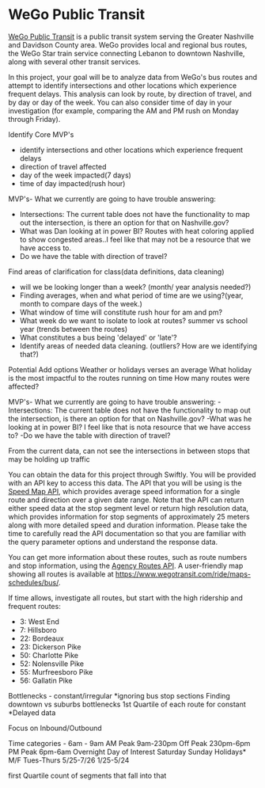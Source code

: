 # WeGo Public Transit

[WeGo Public Transit](https://www.wegotransit.com/) is a public transit system serving the Greater Nashville and Davidson County area. WeGo provides local and regional bus routes, the WeGo Star train service connecting Lebanon to downtown Nashville, along with several other transit services.

In this project, your goal will be to analyze data from WeGo's bus routes and attempt to identify intersections and other locations which experience frequent delays. This analysis can look by route, by direction of travel, and by day or day of the week. You can also consider time of day in your investigation (for example, comparing the AM and PM rush on Monday through Friday).

Identify Core MVP's
- identify intersections and other locations which experience frequent delays
- direction of travel affected
- day of the week impacted(7 days)
- time of day impacted(rush hour)

MVP's- What we currently are going to have trouble answering:
- Intersections: The current table does not have the functionality to map out the intersection, is there an option for that on Nashville.gov?
- What was Dan looking at in power BI? Routes with heat coloring applied to show congested areas..I feel like that may not be a resource that we have access to.
- Do we have the table with direction of travel?

Find areas of clarification for class(data definitions, data cleaning)
- will we be looking longer than a week? (month/ year analysis needed?)
- Finding averages, when and what period of time are we using?(year, month to compare days of the week.)
- What window of time will constitute rush hour for am and pm?
- What week do we want to isolate to look at routes? summer vs school year (trends between the routes)
- What constitutes a bus being 'delayed' or 'late'?
- Identify areas of needed data cleaning. (outliers? How are we identifying that?)

Potential Add options
Weather or holidays verses an average
What holiday is the most impactful to the routes running on time
How many routes were affected?


MVP's- What we currently are going to have trouble answering:
-Intersections: The current table does not have the functionality to map out the intersection, is there an option for that on Nashville.gov?
-What was he looking at in power BI? I feel like that is nota  resource that we have access to?
-Do we have the table with direction of travel?

From the current data, can not see the intersections in between stops that may be holding up traffic

You can obtain the data for this project through Swiftly. You will be provided with an API key to  access this data. The API that you will be using is the [Speed Map API](https://swiftly-inc.stoplight.io/docs/standalone/573bc3fb95867-speed-map), which provides average speed information for a single route and direction over a given date range. Note that the API can return either speed data at the stop segment level or return high resolution data, which provides information for stop segments of approximately 25 meters along with more detailed speed and duration information. Please take the time to carefully read the API documentation so that you are familiar with the query parameter options and understand the response data.

You can get more information about these routes, such as route numbers and stop information, using the [Agency Routes API](https://swiftly-inc.stoplight.io/docs/standalone/5c0bd000bb0f2-agency-routes). A user-friendly map showing all routes is available at https://www.wegotransit.com/ride/maps-schedules/bus/.

If time allows, investigate all routes, but start with the high ridership and frequent routes:
* 3: West End
* 7: Hillsboro
* 22: Bordeaux
* 23: Dickerson Pike
* 50: Charlotte Pike
* 52: Nolensville Pike
* 55: Murfreesboro Pike
* 56: Gallatin Pike

Bottlenecks - constant/irregular
*ignoring bus stop sections
Finding downtown vs suburbs bottlenecks
1st Quartile of each route for constant
*Delayed data

Focus on Inbound/Outbound

Time categories -
6am - 9am AM Peak
9am-230pm Off Peak
230pm-6pm PM Peak
6pm-6am Overnight
Day of Interest
Saturday
Sunday
Holidays*
M/F
Tues-Thurs
5/25-7/26
1/25-5/24

first Quartile
count of segments that fall into that
